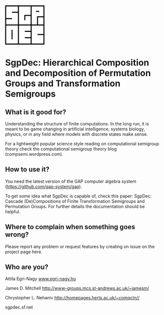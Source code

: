 ![SgpDec logo](https://github.com/egri-nagy/sgpdec/blob/master/doc/logo128x128.png)
# SgpDec: Hierarchical Composition and Decomposition of Permutation Groups and Transformation Semigroups

## What is it good for?
Understanding the structure of finite computations. In the long run, it is meant to be game changing in artificial intelligence, systems biology, physics, or in any field where models with discrete states make sense.

For a lightweight popular science style reading on computational semigroup theory check the computational semigroup theory blog (compsemi.wordpress.com).

## How to use it?

You need the latest version of the GAP computer algebra system (https://github.com/gap-system/gap).

To get some idea what SgpDec is capable of, check this paper: SgpDec: Cascade (De)Compositions of Finite Transformation Semigroups and Permutation Groups. For further details the documentation should be helpful.

## Where to complain when something goes wrong?

Please report any problem or request features by creating on issue on the project page here.

## Who are you?

Attila Egri-Nagy www.egri-nagy.hu

James D. Mitchell http://www-groups.mcs.st-andrews.ac.uk/~jamesm/

Chrystopher L. Nehaniv http://homepages.herts.ac.uk/~comqcln//

sgpdec.sf.net
